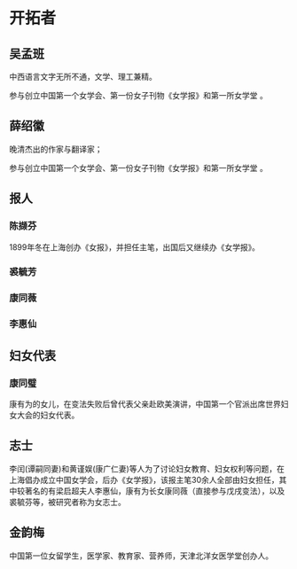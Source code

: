 # 开拓者

## 吴孟班

中西语言文字无所不通，文学、理工兼精。

参与创立中国第一个女学会、第一份女子刊物《女学报》和第一所女学堂 。

## 薛绍徽

晚清杰出的作家与翻译家；

参与创立中国第一个女学会、第一份女子刊物《女学报》和第一所女学堂 。

## 报人

### 陈撷芬

1899年冬在上海创办《女报》，并担任主笔，出国后又继续办《女学报》。

### 裘毓芳

### 康同薇

### 李惠仙

## 妇女代表

### 康同璧

康有为的女儿，在变法失败后曾代表父亲赴欧美演讲，中国第一个官派出席世界妇女大会的妇女代表。

## 志士

李闰(谭嗣同妻)和黄谨娱(康广仁妻)等人为了讨论妇女教育、妇女权利等问题，在上海倡办成立中国女学会，后办《女学报》，该报主笔30余人全部由妇女担任，其中较著名的有梁启超夫人李惠仙，康有为长女康同薇（直接参与戊戌变法），以及裘毓芬等，被研究者称为女志士。

## 金韵梅

中国第一位女留学生，医学家、教育家、营养师，天津北洋女医学堂创办人。
